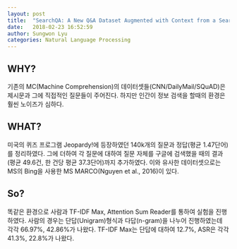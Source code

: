 ```yaml
---
layout: post
title:  "SearchQA: A New Q&A Dataset Augmented with Context from a Search Engine"
date:   2018-02-23 16:52:59
author: Sungwon Lyu
categories: Natural Language Processing
---
```

## WHY? 
기존의 MC(Machine Comprehension)의 데이터셋들(CNN/DailyMail/SQuAD)은 제시문과 그에 직접적인 질문들이 주어진다. 하지만 인간이 정보 검색을 할때의 환경은 훨씬 노이즈가 심하다. 

## WHAT?
미국의 퀴즈 프로그램 Jeopardy!에 등장하였던 140k개의 질문과 정답(평균 1.47단어)를 정리하였다. 그에 더하여 각 질문에 대하여 질문 자체를 구글에 검색했을 때의 결과(평균 49.6건, 한 건당 평균 37.3단어)까지 추가하였다. 이와 유사한 데이터셋으로는 MS의 Bing을 사용한 MS MARCO(Nguyen et al., 2016)이 있다. 

## So?
똑같은 환경으로 사람과 TF-IDF Max, Attention Sum Reader를 통하여 실험을 진행하였다. 사람의 경우는 단답(Unigram)형식과 다답(n-gram)을 나누어 진행하였는데 각각 66.97%, 42.86%가 나왔다. TF-IDF Max는 단답에 대하여 12.7%, ASR은 각각 41.3%, 22.8%가 나왔다. 